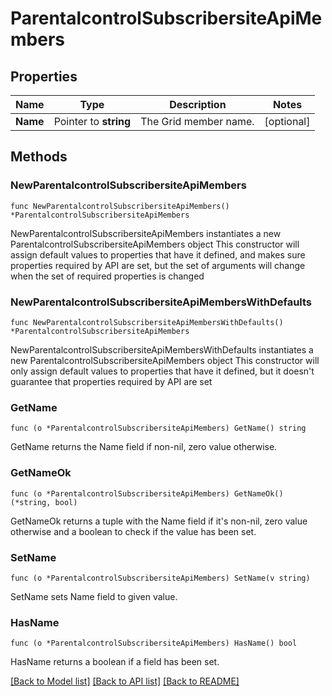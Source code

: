# ParentalcontrolSubscribersiteApiMembers

## Properties

Name | Type | Description | Notes
------------ | ------------- | ------------- | -------------
**Name** | Pointer to **string** | The Grid member name. | [optional] 

## Methods

### NewParentalcontrolSubscribersiteApiMembers

`func NewParentalcontrolSubscribersiteApiMembers() *ParentalcontrolSubscribersiteApiMembers`

NewParentalcontrolSubscribersiteApiMembers instantiates a new ParentalcontrolSubscribersiteApiMembers object
This constructor will assign default values to properties that have it defined,
and makes sure properties required by API are set, but the set of arguments
will change when the set of required properties is changed

### NewParentalcontrolSubscribersiteApiMembersWithDefaults

`func NewParentalcontrolSubscribersiteApiMembersWithDefaults() *ParentalcontrolSubscribersiteApiMembers`

NewParentalcontrolSubscribersiteApiMembersWithDefaults instantiates a new ParentalcontrolSubscribersiteApiMembers object
This constructor will only assign default values to properties that have it defined,
but it doesn't guarantee that properties required by API are set

### GetName

`func (o *ParentalcontrolSubscribersiteApiMembers) GetName() string`

GetName returns the Name field if non-nil, zero value otherwise.

### GetNameOk

`func (o *ParentalcontrolSubscribersiteApiMembers) GetNameOk() (*string, bool)`

GetNameOk returns a tuple with the Name field if it's non-nil, zero value otherwise
and a boolean to check if the value has been set.

### SetName

`func (o *ParentalcontrolSubscribersiteApiMembers) SetName(v string)`

SetName sets Name field to given value.

### HasName

`func (o *ParentalcontrolSubscribersiteApiMembers) HasName() bool`

HasName returns a boolean if a field has been set.


[[Back to Model list]](../README.md#documentation-for-models) [[Back to API list]](../README.md#documentation-for-api-endpoints) [[Back to README]](../README.md)


